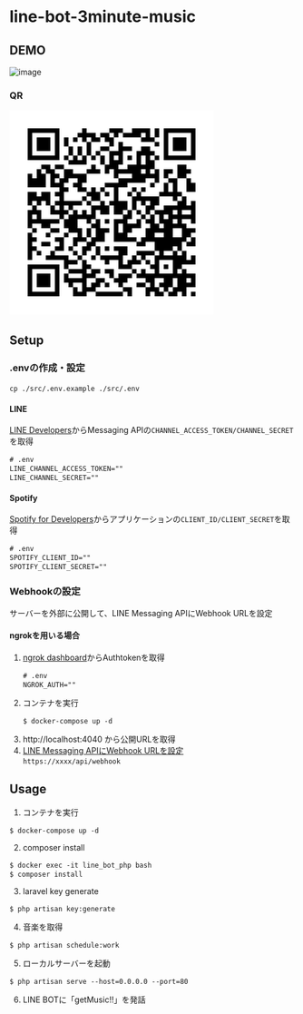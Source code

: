 # line-bot-3minute-music

## DEMO
![image](https://user-images.githubusercontent.com/39284992/122329816-06f47100-cf6d-11eb-813a-4a3bcc962141.gif)  
### QR
![image](src/resources/img/947sybkb.png)  


## Setup
### .envの作成・設定
`cp ./src/.env.example ./src/.env`

#### LINE
[LINE Developers](
https://developers.line.biz/ja/docs/messaging-api/getting-started/)からMessaging APIの`CHANNEL_ACCESS_TOKEN/CHANNEL_SECRET`を取得  
```
# .env
LINE_CHANNEL_ACCESS_TOKEN=""
LINE_CHANNEL_SECRET=""
```

#### Spotify
[Spotify for Developers](https://developer.spotify.com/dashboard/)からアプリケーションの`CLIENT_ID/CLIENT_SECRET`を取得  
```
# .env
SPOTIFY_CLIENT_ID=""
SPOTIFY_CLIENT_SECRET=""
```

### Webhookの設定
サーバーを外部に公開して、LINE Messaging APIにWebhook URLを設定
#### ngrokを用いる場合
1. [ngrok dashboard](https://dashboard.ngrok.com/get-started/your-authtoken)からAuthtokenを取得  
    ```
    # .env
    NGROK_AUTH=""
    ```
2. コンテナを実行
    ```
    $ docker-compose up -d
    ```
3. http://localhost:4040 から公開URLを取得
4. [LINE Messaging APIにWebhook URLを設定](https://developers.line.biz/ja/docs/messaging-api/building-bot/#setting-webhook-url)<br>`https://xxxx/api/webhook`


## Usage
1. コンテナを実行
```
$ docker-compose up -d
```
2. composer install
```
$ docker exec -it line_bot_php bash
$ composer install
```
3. laravel key generate
```
$ php artisan key:generate
```
4. 音楽を取得
```
$ php artisan schedule:work
```
5. ローカルサーバーを起動
```
$ php artisan serve --host=0.0.0.0 --port=80
```
6. LINE BOTに「getMusic!!」を発話

